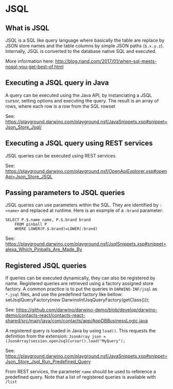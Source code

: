 # JSQL

## What is JSQL
JSQL is a SQL like query language where basically the table are replace by JSON store names and the table columns by simple JSON paths (`$.x.y.z`).
Internally, JSQL is converted to the database native SQL and executed.

More information here: http://blog.riand.com/2017/01/when-sql-meets-nosql-you-get-best-of.html

## Executing a JSQL query in Java
A query can be executed using the Java API, by instanciating a JSQL cursor, setting options and executing the query. The result is an array of rows, where each row is a row from the SQL rowset

See: https://playground.darwino.com/playground.nsf/JavaSnippets.xsp#snippet=Json_Store_Jsql/

## Executing a JSQL query using REST services
JSQL queries can be executed using REST services. 

See: https://playground.darwino.com/playground.nsf/OpenApiExplorer.xsp#openApi=Json_Store_JSQL

## Passing parameters to JSQL queries
JSQL queries can use parameters within the SQL. They are identified by `:<name>` and replaced at runtime. Here is an example of a `:brand` parameter:

    SELECT P.$.name name, P.$.brand brand
    	FROM pinball P
    	WHERE LOWER(P.$.brand)=LOWER(:brand)

See: https://playground.darwino.com/playground.nsf/JsqlSnippets.xsp#snippet=alexa_Which_Pinballs_Are_Made_By

## Registered JSQL queries
If queries can be executed dynamically, they can also be registered by name. Registered queries are retrieved using a factory assigned store factory. A common practice is to put the queries in `DARWINO-INF/jsql` as `*.jsql` files, and use the predefined factory like bellow:
    setJsqlQueryFactory(new DarwinoInfJsqQueryFactory(getClass()));

See: https://github.com/darwino/darwino-demo/blob/develop/darwino-demo/contacts-react/contacts-react-shared/src/main/java/com/contacts/app/AppDBBusinessLogic.java

A registered query is loaded in Java by using `load()`. This requests the definition from the extension:
`JsonArray json = (JsonArray)session.openJsqlCursor().load("MyQuery");`

See: https://playground.darwino.com/playground.nsf/JavaSnippets.xsp#snippet=Json_Store_Jsql_Run_Predefined_Query

From REST services, the parameter `name` should be used to reference a predefined query. Note that a list of registered queries is available with `/list`
